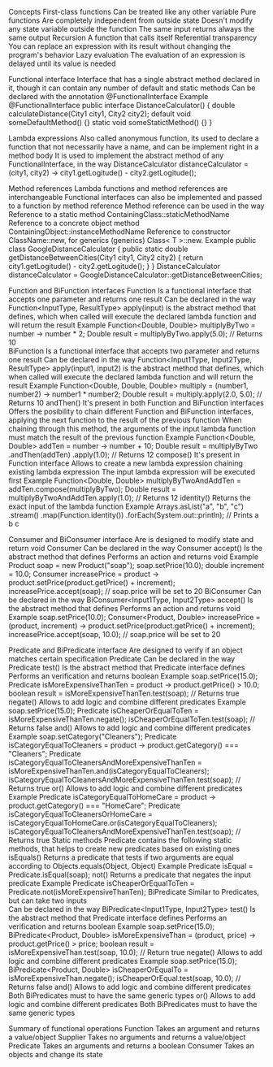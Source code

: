 Concepts
  First-class functions
    Can be treated like any other variable
  Pure functions
    Are completely independent from outside state
    Doesn't modify any state variable outside the function
    The same input returns always the same output
  Recursion
    A function that calls itself
  Referential transparency
    You can replace an expression with its result without changing the program's behavior
  Lazy evaluation
    The evaluation of an expression is delayed until its value is needed

Functional interface
  Interface that has a single abstract method declared in it,
    though it can contain any number of default and static methods
  Can be declared with the annotation @FunctionalInterface
  Example
    @FunctionalInterface
    public interface DistanceCalculator() {
      double calculateDistance(City1 city1, City2 city2);
      default void someDefaultMethod() {}
      static void someStatictMethod() {}
    }

Lambda expressions
  Also called anonymous function, its used to declare a function that not necessarily have a name,
    and can be implement right in a method body
  It is used to implement the abstract method of any FunctionalInterface, in the way
    DistanceCalculator distanceCalculator = (city1, city2) -> city1.getLogitude() - city2.getLogitude();

Method references
  Lambda functions and method references are interchangeable
  Functional interfaces can also be implemented and passed to a function by method reference
  Method reference can be used in the way 
    Reference to a static method
      ContainingClass::staticMethodName
    Reference to a concrete object method
      ContainingObject::instanceMethodName
    Reference to constructor
      ClassName::new, for generics (generics) Class< T >::new.
  Example
    public class GoogleDistanceCalculator {
      public static double getDistanceBetweenCities(City1 city1, City2 city2) {
        return city1.getLogitude() - city2.getLogitude();
      }
    }
    DistanceCalculator distanceCalculator = GoogleDistanceCalculator::getDistanceBetweenCities;

Function and BiFunction interfaces
  Function
    Is a functional interface that accepts one parameter and returns one result
    Can be declared in the way Function<InputType, ResultType>
    apply(input) is the abstract method that defines, 
      which when called will execute the declared lambda function and will return the result
    Example
      Function<Double, Double> multiplyByTwo = number -> number * 2;
      Double result = multiplyByTwo.apply(5.0); // Returns 10      
  BiFunction
    Is a functional interface that accepts two parameter and returns one result
    Can be declared in the way Function<Input1Type, Input2Type, ResultType>
    apply(input1, input2) is the abstract method that defines, 
      which when called will execute the declared lambda function and will return the result
    Example
      Function<Double, Double, Double> multiply = (number1, number2) -> number1 * number2;
      Double result = multiply.apply(2.0, 5.0); // Returns 10
  andThen()
    It's present in both Function and BiFunction interfaces
    Offers the posibility to chain different Function and BiFunction interfaces, 
      applying the next function to the result of the previous function
    When chaining through this method, 
      the arguments of the input lambda function must match the result of the previous function
    Example
      Function<Double, Double> addTen = number -> number + 10;
      Double result = multiplyByTwo
                .andThen(addTen)
                .apply(1.0); // Returns 12
  compose()
    It's present in Function interface
    Allows to create a new lambda expression chaining existing lambda expression
    The input lambda expression will be executed first
    Example
      Function<Double, Double> multiplyByTwoAndAddTen = addTen.compose(multiplyByTwo);
      Double result = multiplyByTwoAndAddTen.apply(1.0); // Returns 12
  identity()
    Returns the exact input of the lambda function
    Example
      Arrays.asList("a", "b", "c")
                .stream()
                .map(Function.identity())
                .forEach(System.out::println); // Prints a b c

Consumer and BiConsumer interface
  Are is designed to modify state and return void
  Consumer
    Can be declared in the way Consumer<InputType>
    accept() 
      Is the abstract method that defines
      Performs an action and returns void
      Example
        Product soap = new Product("soap");
        soap.setPrice(10.0);
        double increment = 10.0;
        Consumer<Product> increasePrice = product -> product.setPrice(product.getPrice() + increment);
        increasePrice.accept(soap); // soap.price will be set to 20
  BiConsumer
    Can be declared in the way BiConsumer<Input1Type, Input2Type>
    accept() 
      Is the abstract method that defines
      Performs an action and returns void
      Example
        soap.setPrice(10.0);
        Consumer<Product, Double> increasePrice = (product, increment) -> product.setPrice(product.getPrice() + increment);
        increasePrice.accept(soap, 10.0); // soap.price will be set to 20

Predicate and BiPredicate interface
  Are designed to verify if an object matches certain specification
  Predicate
    Can be declared in the way Predicate<InputType>
    test() 
      Is the abstract method that Predicate interface defines
      Performs an verification and returns boolean
      Example 
        soap.setPrice(15.0);
        Predicate<Product> isMoreExpensiveThanTen = product -> product.getPrice() > 10.0;
        boolean result = isMoreExpensiveThanTen.test(soap); // Returns true
    negate()
      Allows to add logic and combine different predicates
      Example
        soap.setPrice(15.0);
        Predicate<Product> isCheaperOrEqualToTen = isMoreExpensiveThanTen.negate();
        isCheaperOrEqualToTen.test(soap); // Returns false
    and()
      Allows to add logic and combine different predicates
      Example
        soap.setCategory("Cleaners");
        Predicate<Product> isCategoryEqualToCleaners = product -> product.getCategory() === "Cleaners";
        Predicate<Product> isCategoryEqualToCleanersAndMoreExpensiveThanTen = isMoreExpensiveThanTen.and(isCategoryEqualToCleaners);
        isCategoryEqualToCleanersAndMoreExpensiveThanTen.test(soap); // Returns true
    or()
      Allows to add logic and combine different predicates
      Example
        Predicate<Product> isCategoryEqualToHomeCare = product -> product.getCategory() === "HomeCare";
        Predicate<Product> isCategoryEqualToCleanersOrHomeCare = isCategoryEqualToHomeCare.or(isCategoryEqualToCleaners);
        isCategoryEqualToCleanersAndMoreExpensiveThanTen.test(soap); // Returns true
    Static methods
      Predicate contains the following static methods, that helps to create new predicates based on existing ones
      isEquals()
        Returns a predicate that tests if two arguments are equal according to Objects.equals(Object, Object)
        Example
          Predicate<Product> isEqual = Predicate.isEqual(soap);
      not()
        Returns a predicate that negates the input predicate
        Example
          Predicate<Product> isCheaperOrEqualToTen = Predicate.not(isMoreExpensiveThanTen);
  BiPredicate
    Similar to Predicates, but can take two inputs    
    Can be declared in the way BiPredicate<Input1Type, Input2Type>
    test() 
      Is the abstract method that Predicate interface defines
      Performs an verification and returns boolean
      Example 
        soap.setPrice(15.0);
        BiPredicate<Product, Double> isMoreExpensiveThan = (product, price) -> product.getPrice() > price;
        boolean result = isMoreExpensiveThan.test(soap, 10.0); // Return true
    negate()
      Allows to add logic and combine different predicates
      Example
        soap.setPrice(15.0);
        BiPredicate<Product, Double> isCheaperOrEqualTo = isMoreExpensiveThan.negate();
        isCheaperOrEqual.test(soap, 10.0); // Returns false
    and()
      Allows to add logic and combine different predicates
      Both BiPredicates must to have the same generic types
    or()
      Allows to add logic and combine different predicates
      Both BiPredicates must to have the same generic types

Summary of functional operations
  Function
    Takes an argument and returns a value/object
  Supplier
    Takes no arguments and returns a value/object
  Predicate
    Takes an arguments and returns a boolean
  Consumer
    Takes an objects and change its state